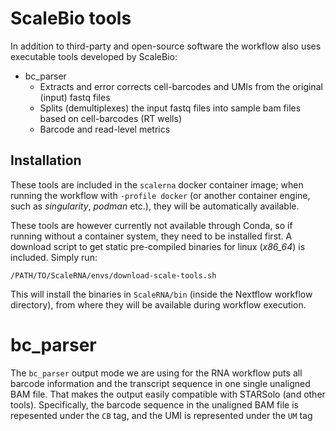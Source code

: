 # ScaleBio tools
In addition to third-party and open-source software the workflow also uses executable tools developed by ScaleBio:

- bc_parser
	- Extracts and error corrects cell-barcodes and UMIs from the original (input) fastq files
	- Splits (demultiplexes) the input fastq files into sample bam files based on cell-barcodes (RT wells)
	- Barcode and read-level metrics

## Installation
These tools are included in the `scalerna` docker container image; when running the workflow with `-profile docker` (or another container engine, such as _singularity_, _podman_ etc.), they will be automatically available.

 These tools are however currently not available through Conda, so if running without a container system, they need to be installed first. A download script to get static pre-compiled binaries for linux (*x86_64*) is included. Simply run:

```/PATH/TO/ScaleRNA/envs/download-scale-tools.sh```
 
  This will install the binaries in `ScaleRNA/bin` (inside the Nextflow workflow directory), from where they will be available during workflow execution.

# bc_parser
The `bc_parser` output mode we are using for the RNA workflow puts all barcode information and the transcript sequence in one single unaligned BAM file. That makes the output easily compatible with STARSolo (and other tools). Specifically, the barcode sequence in the unaligned BAM file is repesented under the `CB` tag, and the UMI is represented under the `UM` tag
